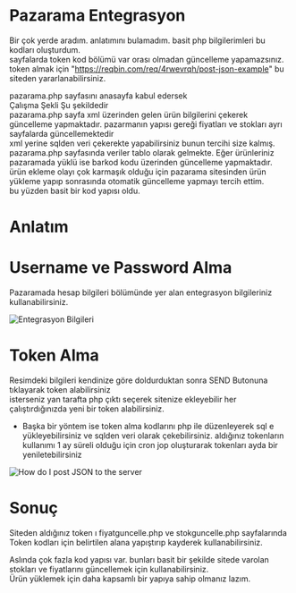 # Pazarama Entegrasyon

Bir çok yerde aradım. anlatımını bulamadım. basit php bilgilerimleri bu kodları oluşturdum.</br>
sayfalarda token kod bölümü var orası olmadan güncelleme yapamazsınız.</br>
token almak için "https://reqbin.com/req/4rwevrqh/post-json-example" bu siteden yararlanabilirsiniz.</br>

pazarama.php sayfasını anasayfa kabul edersek</br>
Çalışma Şekli Şu şekildedir</br>
pazarama.php sayfa xml üzerinden gelen ürün bilgilerini çekerek güncelleme yapmaktadır. pazarmanın yapısı gereği fiyatları ve stokları ayrı sayfalarda güncellemektedir</br>
xml yerine sqlden veri çekerekte yapabilirsiniz bunun tercihi size kalmış.</br>
pazarama.php sayfasında veriler tablo olarak gelmekte. Eğer ürünleriniz pazaramada yüklü ise barkod kodu üzerinden güncelleme yapmaktadır.
ürün ekleme olayı çok karmaşık olduğu için pazarama sitesinden ürün yükleme yapıp sonrasında otomatik güncelleme yapmayı tercih ettim.</br>
bu yüzden basit bir kod yapısı oldu.

# Anlatım

# Username ve Password Alma 
Pazaramada hesap bilgileri bölümünde yer alan entegrasyon bilgileriniz kullanabilirsiniz.</br>

![Entegrasyon Bilgileri](https://user-images.githubusercontent.com/27200160/152976825-eef3b0d4-66a7-49d5-b00c-e2123e6664f0.jpg)

# Token Alma
Resimdeki bilgileri kendinize göre doldurduktan sonra SEND Butonuna tıklayarak token alabilirsiniz</br>
isterseniz yan tarafta php çıktı seçerek sitenize ekleyebilir her çalıştırdığınızda yeni bir token alabilirsiniz.</br>
* Başka bir yöntem ise token alma kodlarını php ile düzenleyerek sql e yükleyebilirsiniz ve sqlden veri olarak çekebilirsiniz. aldığınız tokenların kullanımı 1 ay süreli olduğu için cron jop oluşturarak tokenları ayda bir yeniletebilirsiniz</br>

![How do I post JSON to the server ](https://user-images.githubusercontent.com/27200160/152977294-f7de6f27-b1e3-4105-8f6e-e5991e09f3dd.png)

# Sonuç
Siteden aldığınız token ı fiyatguncelle.php ve stokguncelle.php sayfalarında Token kodları için belirtilen alana yapıştırıp kayderek kullanabilirsiniz.</br>

Aslında çok fazla kod yapısı var. bunları basit bir şekilde sitede varolan stokları ve fiyatlarını güncellemek için kullanabilirsiniz.</br>
Ürün yüklemek için daha kapsamlı bir yapıya sahip olmanız lazım.</br>
